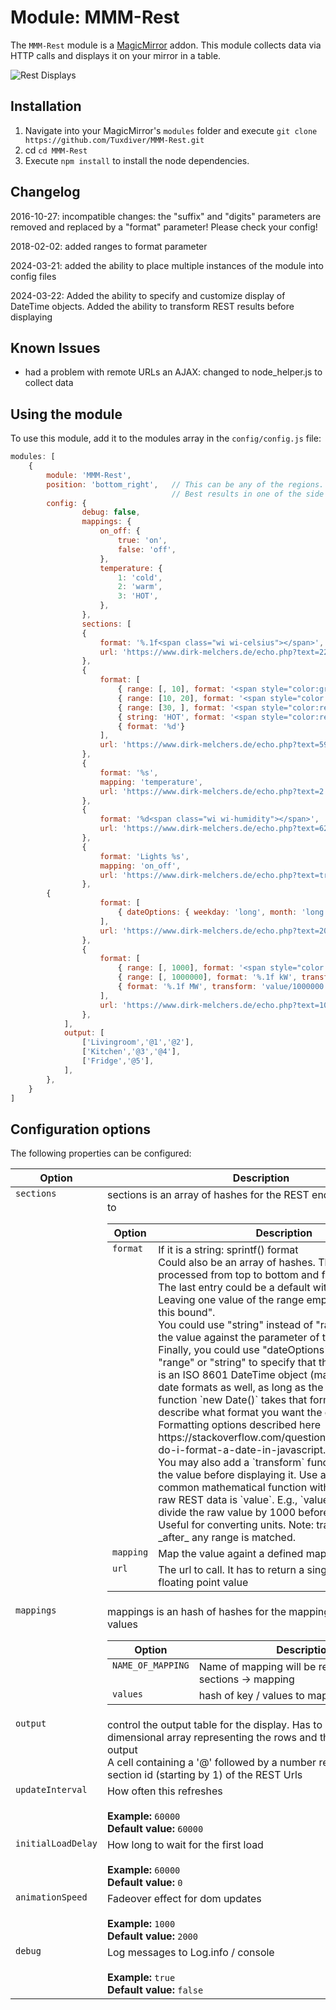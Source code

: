 # Module: MMM-Rest
The `MMM-Rest` module is a <a href="https://github.com/MichMich/MagicMirror">MagicMirror</a> addon.
This module collects data via HTTP calls and displays it on your mirror in a table.

![Rest Displays](https://raw.githubusercontent.com/wiki/Tuxdiver/MMM-Rest/images/screenshot.png)

## Installation
1. Navigate into your MagicMirror's `modules` folder and execute `git clone https://github.com/Tuxdiver/MMM-Rest.git`
2. cd `cd MMM-Rest`
3. Execute `npm install` to install the node dependencies.


## Changelog
<p>2016-10-27: incompatible changes: the "suffix" and "digits" parameters are removed and replaced by a "format" parameter! Please check your config!</p>
<p>2018-02-02: added ranges to format parameter</p>
<p>2024-03-21: added the ability to place multiple instances of the module into config files</p>
<p>2024-03-22: Added the ability to specify and customize display of DateTime objects. Added the ability to transform REST results before displaying</p>

## Known Issues
- had a problem with remote URLs an AJAX: changed to node_helper.js to collect data

## Using the module

To use this module, add it to the modules array in the `config/config.js` file:
````javascript
modules: [
	{
		module: 'MMM-Rest',
		position: 'bottom_right',	// This can be any of the regions.
									// Best results in one of the side regions like: top_left
        config: {
                debug: false,
                mappings: {
                    on_off: {
                        true: 'on',
                        false: 'off',
                    },
                    temperature: {
                        1: 'cold',
                        2: 'warm',
                        3: 'HOT',
                    },
                },
                sections: [
                {
                    format: '%.1f<span class="wi wi-celsius"></span>',
                    url: 'https://www.dirk-melchers.de/echo.php?text=22.54',
                },
                {
                    format: [
                        { range: [, 10], format: '<span style="color:green">%d</span>'},
                        { range: [10, 20], format: '<span style="color:yellow">%d</span>'},
                        { range: [30, ], format: '<span style="color:red">%d</span>'},
                        { string: 'HOT', format: '<span style="color:red">%d</span>'},
                        { format: '%d'}
                    ],
                    url: 'https://www.dirk-melchers.de/echo.php?text=59.1',
                },
                {
                    format: '%s',
                    mapping: 'temperature',
                    url: 'https://www.dirk-melchers.de/echo.php?text=2',
                },
                {
                    format: '%d<span class="wi wi-humidity"></span>',
                    url: 'https://www.dirk-melchers.de/echo.php?text=62.1',
                },
                {
                    format: 'Lights %s',
                    mapping: 'on_off',
                    url: 'https://www.dirk-melchers.de/echo.php?text=true',
                },
		{
                    format: [
                        { dateOptions: { weekday: 'long', month: 'long', day: 'numeric', hour: 'numeric', minute: '2-digit', hour12: true }, format: '<span style="color:green">%s</span>'},
                    ],
                    url: 'https://www.dirk-melchers.de/echo.php?text=2024-03-22T00:11:05.000+0000',
                },
                {
                    format: [
                        { range: [, 1000], format: '<span style="color:green">%d W</span>'},
                        { range: [, 1000000], format: '%.1f kW', transform: 'value/1000'}
                        { format: '%.1f MW', transform: 'value/1000000'}
                    ],
                    url: 'https://www.dirk-melchers.de/echo.php?text=10005',
                },
            ],
            output: [
                ['Livingroom','@1','@2'],
                ['Kitchen','@3','@4'],
                ['Fridge','@5'],
            ],
	    },
	}
]
````

## Configuration options

The following properties can be configured:

<table width="100%">
	<!-- why, markdown... -->
	<thead>
		<tr>
			<th>Option</th>
			<th width="100%">Description</th>
		</tr>
	<thead>
	<tbody>
		<tr>
			<td valign="top"><code>sections</code></td>
			<td>sections is an array of hashes for the REST endpoints to connect to<br>
            <table>
            	<thead>
            		<tr>
            			<th>Option</th>
            			<th width="100%">Description</th>
            		</tr>
            	<thead>
                <tbody>
                    <tr>
                        <td valign="top"><code>format</code></td>
                        <td>If it is a string: sprintf() format<br>
                        Could also be an array of hashes. The array is processed from top to bottom and first match wins. The last entry could be a default without "range". Leaving one value of the range empty means "ignore this bound".<br>
                        You could use "string" instead of "range" to match the value against the parameter of the string.<br>
			Finally, you could use "dateOptions" instead of "range" or "string" to specify that the expected value is an ISO 8601 DateTime object (may work for other date formats as well, as long as the javascript function `new Date()` takes that format), and describe what format you want the date displayed in.  Formatting options described here https://stackoverflow.com/questions/3552461/how-do-i-format-a-date-in-javascript. <br> 
			You may also add a `transform` function to convert the value before displaying it.  Use a string that is a common mathematical function with the value of the raw REST data is `value`.  E.g., `value/1000` will divide the raw value by 1000 before displaying.  Useful for converting units.  Note:  transform happens _after_ any range is matched.
                        </td>
                    </tr>
                    <tr>
                        <td valign="top"><code>mapping</code></td>
                        <td>Map the value againt a defined mapping</td>
                    </tr>
                    <tr>
                        <td valign="top"><code>url</code></td>
                        <td>The url to call. It has to return a single integer / floating point value</td>
                    </tr>
                </tbody>
            </table>
            </td>
		</tr>
		<tr>
			<td valign="top"><code>mappings</code></td>
			<td>mappings is an hash of hashes for the mapping of values to other values<br>
            <table>
            	<thead>
            		<tr>
            			<th>Option</th>
            			<th width="100%">Description</th>
            		</tr>
            	<thead>
                <tbody>
                    <tr>
                        <td valign="top"><code>NAME_OF_MAPPING</code></td>
                        <td>Name of mapping will be referenced by sections -> mapping</td>
                    </tr>
                    <tr>
                        <td valign="top"><code>values</code></td>
                        <td>hash of key / values to map from / to</td>
                    </tr>
                </tbody>
            </table>
            </td>
		</tr>
		<tr>
			<td valign="top"><code>output</code></td>
			<td>control the output table for the display.
            Has to be a 2-dimensional array representing the rows and the columns of the output<br>
            A cell containing a '@' followed by a number represents the section id (starting by 1) of the REST Urls
            </td>
		</tr>
		<tr>
			<td valign="top"><code>updateInterval</code></td>
			<td>How often this refreshes<br>
				<br><b>Example:</b> <code>60000</code>
				<br><b>Default value:</b> <code>60000</code>
			</td>
		</tr>
		<tr>
			<td valign="top"><code>initialLoadDelay</code></td>
			<td>How long to wait for the first load<br>
				<br><b>Example:</b> <code>60000</code>
				<br><b>Default value:</b> <code>0</code>
			</td>
		</tr>
		<tr>
			<td valign="top"><code>animationSpeed</code></td>
			<td>Fadeover effect for dom updates<br>
				<br><b>Example:</b> <code>1000</code>
				<br><b>Default value:</b> <code>2000</code>
			</td>
		</tr>
		<tr>
			<td valign="top"><code>debug</code></td>
			<td>Log messages to Log.info / console<br>
				<br><b>Example:</b> <code>true</code>
				<br><b>Default value:</b> <code>false</code>
			</td>
		</tr>
	</tbody>
</table>
